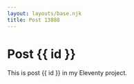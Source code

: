 ```yaml
---
layout: layouts/base.njk
title: Post 13888
---
```


# Post {{ id }}

This is post {{ id }} in my Eleventy project.
